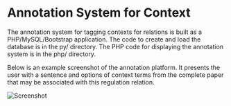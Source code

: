 # Annotation System for Context

The annotation system for tagging contexts for relations is built as a PHP/MySQL/Bootstrap application. The code to create and load the database is in the py/ directory. The PHP code for displaying the annotation system is in the php/ directory.

Below is an example screenshot of the annotation platform. It presents the user with a sentence and options of context terms from the complete paper that may be associated with this regulation relation.

![Screenshot](https://github.com/BenevolentAI/Stanford-Collab/raw/annotation/context_annotation/screenshot.png)